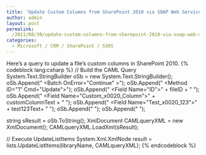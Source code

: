 ```yaml
---
title: 'Update Custom Columns from SharePoint 2010 via SOAP Web Services  - UpdateListItems'
author: admin
layout: post
permalink: 
  /2011/08/30/update-custom-columns-from-sharepoint-2010-via-soap-web-services-updatelistitems/
categories:
  - Microsoft / CRM / SharePoint / SSRS
---
```



Here’s a query to update a file’s custom columns in SharePoint 2010.
{% codeblock lang:csharp %}
// Build the CAML Query
System.Text.StringBuilder oSb = new System.Text.StringBuilder();
oSb.Append("     <Batch OnError=\"Continue\" >");
oSb.Append("         <Method ID=\"1\" Cmd=\"Update\">");
oSb.Append("             <Field Name=\"ID\">" + fileID + "</Field> ");
oSb.Append("             <Field Name=\"Custom_x0020_Column\">" + customColumnText + "</Field> ");
oSb.Append("             <Field Name=\"Test_x0020_123\">" + test123Text+ "</Field> ");
oSb.Append("        </Method>");
oSb.Append("    </Batch>");
 
string sResult = oSb.ToString();
XmlDocument CAMLqueryXML = new XmlDocument();
CAMLqueryXML.LoadXml(sResult);
 
// Execute UpdateListItems
System.Xml.XmlNode result = lists.UpdateListItems(libraryName, CAMLqueryXML);
{% endcodeblock %}